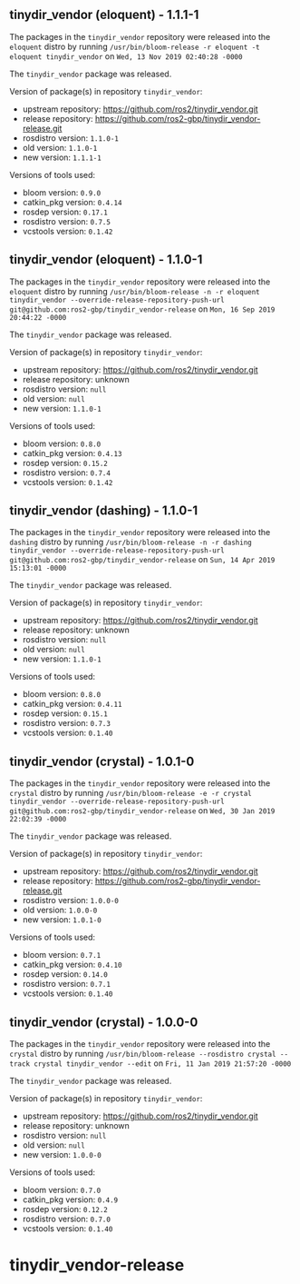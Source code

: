 ## tinydir_vendor (eloquent) - 1.1.1-1

The packages in the `tinydir_vendor` repository were released into the `eloquent` distro by running `/usr/bin/bloom-release -r eloquent -t eloquent tinydir_vendor` on `Wed, 13 Nov 2019 02:40:28 -0000`

The `tinydir_vendor` package was released.

Version of package(s) in repository `tinydir_vendor`:

- upstream repository: https://github.com/ros2/tinydir_vendor.git
- release repository: https://github.com/ros2-gbp/tinydir_vendor-release.git
- rosdistro version: `1.1.0-1`
- old version: `1.1.0-1`
- new version: `1.1.1-1`

Versions of tools used:

- bloom version: `0.9.0`
- catkin_pkg version: `0.4.14`
- rosdep version: `0.17.1`
- rosdistro version: `0.7.5`
- vcstools version: `0.1.42`


## tinydir_vendor (eloquent) - 1.1.0-1

The packages in the `tinydir_vendor` repository were released into the `eloquent` distro by running `/usr/bin/bloom-release -n -r eloquent tinydir_vendor --override-release-repository-push-url git@github.com:ros2-gbp/tinydir_vendor-release` on `Mon, 16 Sep 2019 20:44:22 -0000`

The `tinydir_vendor` package was released.

Version of package(s) in repository `tinydir_vendor`:

- upstream repository: https://github.com/ros2/tinydir_vendor.git
- release repository: unknown
- rosdistro version: `null`
- old version: `null`
- new version: `1.1.0-1`

Versions of tools used:

- bloom version: `0.8.0`
- catkin_pkg version: `0.4.13`
- rosdep version: `0.15.2`
- rosdistro version: `0.7.4`
- vcstools version: `0.1.42`


## tinydir_vendor (dashing) - 1.1.0-1

The packages in the `tinydir_vendor` repository were released into the `dashing` distro by running `/usr/bin/bloom-release -n -r dashing tinydir_vendor --override-release-repository-push-url git@github.com:ros2-gbp/tinydir_vendor-release` on `Sun, 14 Apr 2019 15:13:01 -0000`

The `tinydir_vendor` package was released.

Version of package(s) in repository `tinydir_vendor`:

- upstream repository: https://github.com/ros2/tinydir_vendor.git
- release repository: unknown
- rosdistro version: `null`
- old version: `null`
- new version: `1.1.0-1`

Versions of tools used:

- bloom version: `0.8.0`
- catkin_pkg version: `0.4.11`
- rosdep version: `0.15.1`
- rosdistro version: `0.7.3`
- vcstools version: `0.1.40`


## tinydir_vendor (crystal) - 1.0.1-0

The packages in the `tinydir_vendor` repository were released into the `crystal` distro by running `/usr/bin/bloom-release -e -r crystal tinydir_vendor --override-release-repository-push-url git@github.com:ros2-gbp/tinydir_vendor-release` on `Wed, 30 Jan 2019 22:02:39 -0000`

The `tinydir_vendor` package was released.

Version of package(s) in repository `tinydir_vendor`:

- upstream repository: https://github.com/ros2/tinydir_vendor.git
- release repository: https://github.com/ros2-gbp/tinydir_vendor-release.git
- rosdistro version: `1.0.0-0`
- old version: `1.0.0-0`
- new version: `1.0.1-0`

Versions of tools used:

- bloom version: `0.7.1`
- catkin_pkg version: `0.4.10`
- rosdep version: `0.14.0`
- rosdistro version: `0.7.1`
- vcstools version: `0.1.40`


## tinydir_vendor (crystal) - 1.0.0-0

The packages in the `tinydir_vendor` repository were released into the `crystal` distro by running `/usr/bin/bloom-release --rosdistro crystal --track crystal tinydir_vendor --edit` on `Fri, 11 Jan 2019 21:57:20 -0000`

The `tinydir_vendor` package was released.

Version of package(s) in repository `tinydir_vendor`:

- upstream repository: https://github.com/ros2/tinydir_vendor.git
- release repository: unknown
- rosdistro version: `null`
- old version: `null`
- new version: `1.0.0-0`

Versions of tools used:

- bloom version: `0.7.0`
- catkin_pkg version: `0.4.9`
- rosdep version: `0.12.2`
- rosdistro version: `0.7.0`
- vcstools version: `0.1.40`


# tinydir_vendor-release
